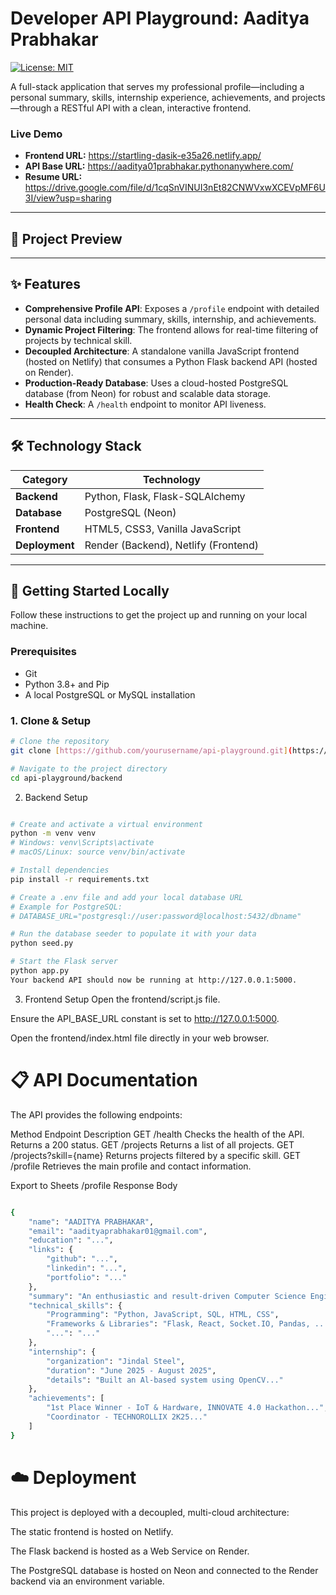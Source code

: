 # Developer API Playground: Aaditya Prabhakar

[![License: MIT](https://img.shields.io/badge/License-MIT-yellow.svg)](https://opensource.org/licenses/MIT)

A full-stack application that serves my professional profile—including a personal summary, skills, internship experience, achievements, and projects—through a RESTful API with a clean, interactive frontend.

### **Live Demo**
* **Frontend URL:**  https://startling-dasik-e35a26.netlify.app/
* **API Base URL:**  https://aaditya01prabhakar.pythonanywhere.com/
* **Resume URL:**    https://drive.google.com/file/d/1cqSnVINUI3nEt82CNWVxwXCEVpMF6U3I/view?usp=sharing

---

## 📸 Project Preview



---

## ✨ Features

* **Comprehensive Profile API**: Exposes a `/profile` endpoint with detailed personal data including summary, skills, internship, and achievements.
* **Dynamic Project Filtering**: The frontend allows for real-time filtering of projects by technical skill.
* **Decoupled Architecture**: A standalone vanilla JavaScript frontend (hosted on Netlify) that consumes a Python Flask backend API (hosted on Render).
* **Production-Ready Database**: Uses a cloud-hosted PostgreSQL database (from Neon) for robust and scalable data storage.
* **Health Check**: A `/health` endpoint to monitor API liveness.

---

## 🛠️ Technology Stack

| Category      | Technology                                                                                                                              |
| ------------- | --------------------------------------------------------------------------------------------------------------------------------------- |
| **Backend** | Python, Flask, Flask-SQLAlchemy                                                                                                         |
| **Database** | PostgreSQL (Neon)                                                                                                                       |
| **Frontend** | HTML5, CSS3, Vanilla JavaScript                                                                                                         |
| **Deployment**| Render (Backend), Netlify (Frontend)                                                                                                    |

---

## 🚀 Getting Started Locally

Follow these instructions to get the project up and running on your local machine.

### **Prerequisites**
* Git
* Python 3.8+ and Pip
* A local PostgreSQL or MySQL installation

### **1. Clone & Setup**
```bash
# Clone the repository
git clone [https://github.com/yourusername/api-playground.git](https://github.com/aaditya-01-28/api-playground.git)

# Navigate to the project directory
cd api-playground/backend
```
2. Backend Setup
```Bash

# Create and activate a virtual environment
python -m venv venv
# Windows: venv\Scripts\activate
# macOS/Linux: source venv/bin/activate

# Install dependencies
pip install -r requirements.txt

# Create a .env file and add your local database URL
# Example for PostgreSQL:
# DATABASE_URL="postgresql://user:password@localhost:5432/dbname"

# Run the database seeder to populate it with your data
python seed.py

# Start the Flask server
python app.py
Your backend API should now be running at http://127.0.0.1:5000.
```
3. Frontend Setup
Open the frontend/script.js file.

Ensure the API_BASE_URL constant is set to http://127.0.0.1:5000.

Open the frontend/index.html file directly in your web browser.

# 📋 API Documentation
The API provides the following endpoints:

Method	Endpoint	Description
GET	/health	Checks the health of the API. Returns a 200 status.
GET	/projects	Returns a list of all projects.
GET	/projects?skill={name}	Returns projects filtered by a specific skill.
GET	/profile	Retrieves the main profile and contact information.

Export to Sheets
/profile Response Body
```bash

{
    "name": "AADITYA PRABHAKAR",
    "email": "aadityaprabhakar01@gmail.com",
    "education": "...",
    "links": {
        "github": "...",
        "linkedin": "...",
        "portfolio": "..."
    },
    "summary": "An enthusiastic and result-driven Computer Science Engineer...",
    "technical_skills": {
        "Programming": "Python, JavaScript, SQL, HTML, CSS",
        "Frameworks & Libraries": "Flask, React, Socket.IO, Pandas, ...",
        "...": "..."
    },
    "internship": {
        "organization": "Jindal Steel",
        "duration": "June 2025 - August 2025",
        "details": "Built an Al-based system using OpenCV..."
    },
    "achievements": [
        "1st Place Winner - IoT & Hardware, INNOVATE 4.0 Hackathon...",
        "Coordinator - TECHNOROLLIX 2K25..."
    ]
}
```
# ☁️ Deployment
This project is deployed with a decoupled, multi-cloud architecture:

The static frontend is hosted on Netlify.

The Flask backend is hosted as a Web Service on Render.

The PostgreSQL database is hosted on Neon and connected to the Render backend via an environment variable.
